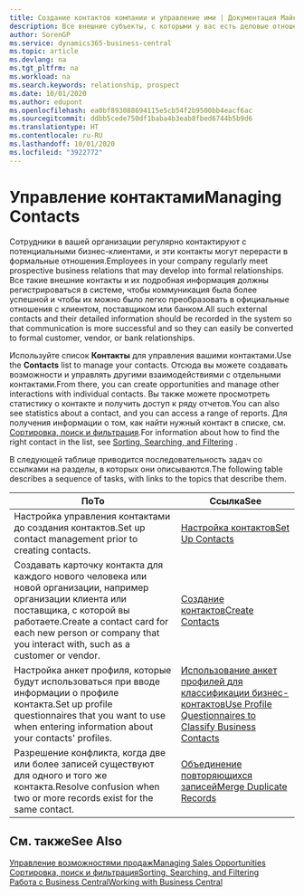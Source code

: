 ```yaml
---
title: Создание контактов компании и управление ими | Документация Майкрософт
description: Все внешние субъекты, с которыми у вас есть деловые отношения (например, потенциальные и текущие клиенты, поставщики и консультанты), настраиваются как контакты.
author: SorenGP
ms.service: dynamics365-business-central
ms.topic: article
ms.devlang: na
ms.tgt_pltfrm: na
ms.workload: na
ms.search.keywords: relationship, prospect
ms.date: 10/01/2020
ms.author: edupont
ms.openlocfilehash: ea0bf893088694115e5cb54f2b9500bb4eacf6ac
ms.sourcegitcommit: ddbb5cede750df1baba4b3eab8fbed6744b5b9d6
ms.translationtype: HT
ms.contentlocale: ru-RU
ms.lasthandoff: 10/01/2020
ms.locfileid: "3922772"
---
```

# <a name="managing-contacts"></a><span data-ttu-id="70418-103">Управление контактами</span><span class="sxs-lookup"><span data-stu-id="70418-103">Managing Contacts</span></span>

<span data-ttu-id="70418-104">Сотрудники в вашей организации регулярно контактируют с потенциальными бизнес-клиентами, и эти контакты могут перерасти в формальные отношения.</span><span class="sxs-lookup"><span data-stu-id="70418-104">Employees in your company regularly meet prospective business relations that may develop into formal relationships.</span></span> <span data-ttu-id="70418-105">Все такие внешние контакты и их подробная информация должны регистрироваться в системе, чтобы коммуникация была более успешной и чтобы их можно было легко преобразовать в официальные отношения с клиентом, поставщиком или банком.</span><span class="sxs-lookup"><span data-stu-id="70418-105">All such external contacts and their detailed information should be recorded in the system so that communication is more successful and so they can easily be converted to formal customer, vendor, or bank relationships.</span></span>

<span data-ttu-id="70418-106">Используйте список **Контакты** для управления вашими контактами.</span><span class="sxs-lookup"><span data-stu-id="70418-106">Use the **Contacts** list to manage your contacts.</span></span> <span data-ttu-id="70418-107">Отсюда вы можете создавать возможности и управлять другими взаимодействиями с отдельными контактами.</span><span class="sxs-lookup"><span data-stu-id="70418-107">From there, you can create opportunities and manage other interactions with individual contacts.</span></span> <span data-ttu-id="70418-108">Вы также можете просмотреть статистику о контакте и получить доступ к ряду отчетов.</span><span class="sxs-lookup"><span data-stu-id="70418-108">You can also see statistics about a contact, and you can access a range of reports.</span></span> <span data-ttu-id="70418-109">Для получения информации о том, как найти нужный контакт в списке, см. [Сортировка, поиск и фильтрация](ui-enter-criteria-filters.md).</span><span class="sxs-lookup"><span data-stu-id="70418-109">For information about how to find the right contact in the list, see [Sorting, Searching, and Filtering](ui-enter-criteria-filters.md) .</span></span>  

<span data-ttu-id="70418-110">В следующей таблице приводится последовательность задач со ссылками на разделы, в которых они описываются.</span><span class="sxs-lookup"><span data-stu-id="70418-110">The following table describes a sequence of tasks, with links to the topics that describe them.</span></span>

| <span data-ttu-id="70418-111">По</span><span class="sxs-lookup"><span data-stu-id="70418-111">To</span></span> | <span data-ttu-id="70418-112">Ссылка</span><span class="sxs-lookup"><span data-stu-id="70418-112">See</span></span> |
| --- | --- |
| <span data-ttu-id="70418-113">Настройка управления контактами до создания контактов.</span><span class="sxs-lookup"><span data-stu-id="70418-113">Set up contact management prior to creating contacts.</span></span> |[<span data-ttu-id="70418-114">Настройка контактов</span><span class="sxs-lookup"><span data-stu-id="70418-114">Set Up Contacts</span></span>](marketing-setup-contacts.md) |
| <span data-ttu-id="70418-115">Создавать карточку контакта для каждого нового человека или новой организации, например организации клиента или поставщика, с которой вы работаете.</span><span class="sxs-lookup"><span data-stu-id="70418-115">Create a contact card for each new person or company that you interact with, such as a customer or vendor.</span></span> |[<span data-ttu-id="70418-116">Создание контактов</span><span class="sxs-lookup"><span data-stu-id="70418-116">Create Contacts</span></span>](marketing-create-contact-companies.md) |
|<span data-ttu-id="70418-117">Настройка анкет профиля, которые будут использоваться при вводе информации о профиле контакта.</span><span class="sxs-lookup"><span data-stu-id="70418-117">Set up profile questionnaires that you want to use when entering information about your contacts' profiles.</span></span>|[<span data-ttu-id="70418-118">Использование анкет профилей для классификации бизнес-контактов</span><span class="sxs-lookup"><span data-stu-id="70418-118">Use Profile Questionnaires to Classify Business Contacts</span></span>](marketing-create-contact-profile-questionnaire.md)|
|<span data-ttu-id="70418-119">Разрешение конфликта, когда две или более записей существуют для одного и того же контакта.</span><span class="sxs-lookup"><span data-stu-id="70418-119">Resolve confusion when two or more records exist for the same contact.</span></span>|[<span data-ttu-id="70418-120">Объединение повторяющихся записей</span><span class="sxs-lookup"><span data-stu-id="70418-120">Merge Duplicate Records</span></span>](sales-how-merge-duplicate-records.md)|

## <a name="see-also"></a><span data-ttu-id="70418-121">См. также</span><span class="sxs-lookup"><span data-stu-id="70418-121">See Also</span></span>

[<span data-ttu-id="70418-122">Управление возможностями продаж</span><span class="sxs-lookup"><span data-stu-id="70418-122">Managing Sales Opportunities</span></span>](marketing-manage-sales-opportunities.md)  
[<span data-ttu-id="70418-123">Сортировка, поиск и фильтрация</span><span class="sxs-lookup"><span data-stu-id="70418-123">Sorting, Searching, and Filtering</span></span>](ui-enter-criteria-filters.md)  
[<span data-ttu-id="70418-124">Работа с Business Central</span><span class="sxs-lookup"><span data-stu-id="70418-124">Working with Business Central</span></span>](ui-work-product.md)  
